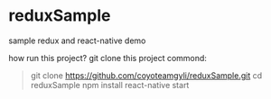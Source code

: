 # reduxSample
sample redux and react-native demo 

how run this project?
    git clone this project
commond:
>git clone https://github.com/coyoteamgyli/reduxSample.git
>cd reduxSample
>npm install
>react-native start
